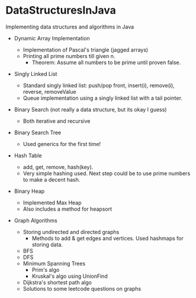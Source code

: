 # DataStructuresInJava
 Implementing data structures and algorithms in Java
 
* Dynamic Array Implementation
  * Implementation of Pascal's triangle (jagged arrays)
  * Printing all prime numbers till given n.
    * Theorem: Assume all numbers to be prime until proven false. 

* Singly Linked List
  * Standard singly linked list: push/pop front, insert(i), remove(i), reverse, removeValue
  * Queue implementation using a singly linked list with a tail pointer.

* Binary Search (not really a data structure, but its okay I guess)
  * Both iterative and recursive
  
* Binary Search Tree
  * Used generics for the first time!

* Hash Table
  * add, get, remove, hash(key).
  * Very simple hashing used. Next step could be to use prime numbers to make a decent hash.

* Binary Heap
  * Implemented Max Heap
  * Also includes a method for heapsort

* Graph Algorithms
  * Storing undirected and directed graphs
	* Methods to add & get edges and vertices. Used hashmaps for storing data.
  * BFS
  * DFS
  * Minimum Spanning Trees
    * Prim's algo
    * Kruskal's algo using UnionFind
  * Dijkstra's shortest path algo
  * Solutions to some leetcode questions on graphs